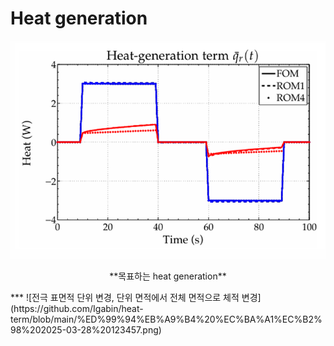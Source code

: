 # Heat generation

![목표하는 reversible heat generation](https://github.com/Igabin/heat-term/blob/main/%ED%99%94%EB%A9%B4%20%EC%BA%A1%EC%B2%98%202025-03-28%20123438.png)

<p align="center">**목표하는 heat generation**</p>
***
![전극 표면적 단위 변경, 단위 면적에서 전체 면적으로 체적 변경](https://github.com/Igabin/heat-term/blob/main/%ED%99%94%EB%A9%B4%20%EC%BA%A1%EC%B2%98%202025-03-28%20123457.png)
